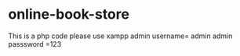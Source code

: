 # online-book-store
This is a php code please use xampp
admin username= admin
admin passsword =123

